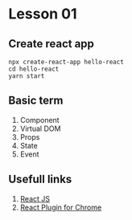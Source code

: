 # Lesson 01

## Create react app

```shell
npx create-react-app hello-react
cd hello-react
yarn start
```

## Basic term

1. Component
2. Virtual DOM
3. Props
4. State
5. Event

## Usefull links

1. [React JS](https://reactjs.org/)
2. [React Plugin for Chrome](https://chrome.google.com/webstore/detail/react-developer-tools/fmkadmapgofadopljbjfkapdkoienihi?hl=ru)
